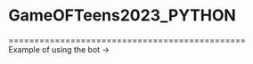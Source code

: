 # GameOFTeens2023_PYTHON
==============================================</br>
Example of using the bot -> 
